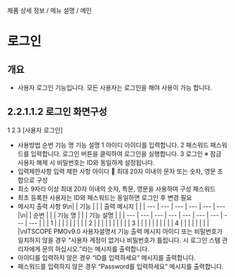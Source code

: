 <!--breadcrumb:제품 상세 정보 / 메뉴 설명 / 메인--><span class="md-breadcrumb">제품 상세 정보 / 메뉴 설명 / 메인</span>
# 로그인
<!--5th-h2-toc-->
## 개요

- 사용자 로그인 기능입니다. 모든 사용자는 로그인을 해야 사용이 가능 합니다.
## 2.2.1.1.2 로그인 화면구성
1
2
3
[사용자 로그인]
- 사용방법
순번 기능 명 기능 설명
1 아이디 아이디를 입력합니다.
2 패스워드 패스워드를 입력합니다.
로그인 버튼을 클릭하여 로그인을 실행합니다.
3 로그인
※ 잠금 사용자 해제 시 비밀번호는 ID와 동일하게 설정됩니다.
- 입력제한사항
입력 제한 사항
아이디  최대 20자 이내의 문자 또는 숫자, 영문 조합으로 구성
- 최소 9자리 이상 최대 20자 이내의 숫자, 특문, 영문을 사용하여 구성
패스워드
- 최초 등록한 사용자는 ID와 패스워드는 동일하면 로그인 후 변경 필요
- 메시지 출력 사항
9\n|  | 기능 |  |  | 출력 메시지 |  |
| --- | --- | --- | --- | --- | --- |\n|  | 순번 |  |  | 기능 명 |  |  | 기능 설명 |  |
| --- | --- | --- | --- | --- | --- | --- | --- | --- |
|  | 1 |  |  |  |  |  |  |  |
| 2 |  |  |  |  |  |  |  |  |
| 3 |  |  |  |  |  |  |  |  |
| 4 |  |  |  |  |  |  |  |  |\nITSCOPE PMOv9.0 사용자설명서
기능 출력 메시지
아이디 또는 비밀번호가 일치하지 않을 경우 “사용자 계정이 없거나 비밀번호가 틀립니다. 시
로그인
스템 관리자에게 문의 하십시오.”라는 메시지를 출력합니다.
- 아이디를 입력하지 않은 경우 “ID를 입력하세요” 메시지를 출력합니다.
- 패스워드를 입력하지 않은 경우 “Password를 입력하세요” 메시지를 출력합니다.
